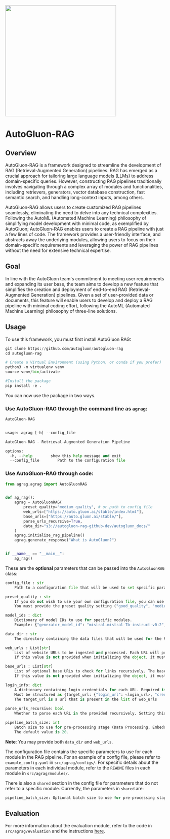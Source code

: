 <div align="left">
  <img src="https://user-images.githubusercontent.com/16392542/77208906-224aa500-6aba-11ea-96bd-e81806074030.png" width="350">
</div>

# AutoGluon-RAG

## Overview
AutoGluon-RAG is a framework designed to streamline the development of RAG (Retrieval-Augmented Generation) pipelines. RAG has emerged as a crucial approach for tailoring large language models (LLMs) to address domain-specific queries. However, constructing RAG pipelines traditionally involves navigating through a complex array of modules and functionalities, including retrievers, generators, vector database construction, fast semantic search, and handling long-context inputs, among others.

AutoGluon-RAG allows users to create customized RAG pipelines seamlessly, eliminating the need to delve into any technical complexities. Following the AutoML (Automated Machine Learning) philosophy of simplifying model development with minimal code, as exemplified by AutoGluon; AutoGluon-RAG enables users to create a RAG pipeline with just a few lines of code. The framework provides a user-friendly interface, and abstracts away the underlying modules, allowing users to focus on their domain-specific requirements and leveraging the power of RAG pipelines without the need for extensive technical expertise. 

## Goal
In line with the AutoGluon team's commitment to meeting user requirements and expanding its user base, the team aims to develop a new feature that simplifies the creation and deployment of end-to-end RAG (Retrieval-Augmented Generation) pipelines. Given a set of user-provided data or documents, this feature will enable users to develop and deploy a RAG pipeline with minimal coding effort, following the AutoML (Automated Machine Learning) philosophy of three-line solutions.

## Usage
To use this framework, you must first install AutoGluon RAG:
```python
git clone https://github.com/autogluon/autogluon-rag
cd autogluon-rag

# Create a Virtual Environment (using Python, or conda if you prefer)
python3 -m virtualenv venv
source venv/bin/activate

#Install the package
pip install -e .
```
You can now use the package in two ways. 

### Use AutoGluon-RAG through the command line as `agrag`:

```python
AutoGluon-RAG


usage: agrag [-h] --config_file

AutoGluon-RAG - Retrieval-Augmented Generation Pipeline

options:
  -h, --help        show this help message and exit
  --config_file        Path to the configuration file 
```

### Use AutoGluon-RAG through code:
```python
from agrag.agrag import AutoGluonRAG


def ag_rag():
    agrag = AutoGluonRAG(
        preset_quality="medium_quality", # or path to config file
        web_urls=["https://auto.gluon.ai/stable/index.html"],
        base_urls=["https://auto.gluon.ai/stable/"],
        parse_urls_recursive=True,
        data_dir="s3://autogluon-rag-github-dev/autogluon_docs/"
    )
    agrag.initialize_rag_pipeline()
    agrag.generate_response("What is AutoGluon?")


if __name__ == "__main__":
    ag_rag()
```

These are the <b>optional</b> parameters that can be passed into the `AutoGluonRAG` class:
```python
config_file : str
    Path to a configuration file that will be used to set specific parameters in the RAG pipeline.

preset_quality : str
    If you do not wish to use your own configuration file, you can use a preset configuration file which contains pre-defined arguments.
    You must provide the preset quality setting ("good_quality", "medium_quality", or, "best_quality"). Note that if both config_file and preset_quality are provided, config_file will be prioritized.  

model_ids : dict
    Dictionary of model IDs to use for specific modules.
    Example: {"generator_model_id": "mistral.mistral-7b-instruct-v0:2", "retriever_model_id": "BAAI/bge-large-en", "reranker_model_id": "nv_embed"}

data_dir : str
    The directory containing the data files that will be used for the RAG pipeline. If this value is not provided when initializing the object, it must be provided in the config file. If both are provided, the value in the class instantiation will be prioritized. 

web_urls : List[str] 
    List of website URLs to be ingested and processed. Each URL will processed recursively based on the base URL to include the content of URLs that exist within this URL.
    If this value is not provided when initializing the object, it must be provided in the config file. If both are provided, the value in the class instantiation will be prioritized.

base_urls : List[str]
    List of optional base URLs to check for links recursively. The base URL controls which URLs will be processed during recursion. The base_url does not need to be the same as the web_url. For example. the web_url can be "https://auto.gluon.ai/stable/index.html", and the base_urls will be "https://auto.gluon.ai/stable/".
    If this value is not provided when initializing the object, it must be provided in the config file. If both are provided, the value in the class instantiation will be prioritized.

login_info: dict
    A dictionary containing login credentials for each URL. Required if the target URL requires authentication.
    Must be structured as {target_url: {"login_url": <login_url>, "credentials": {"username": "your_username", "password": "your_password"}}}
    The target_url is a url that is present in the list of web_urls
    
parse_urls_recursive: bool
    Whether to parse each URL in the provided recursively. Setting this to True means that the child links present in each parent webpage will also be processed.

pipeline_batch_size: int
    Batch size to use for pre-processing stage (Data Processing, Embedding, Vector DB Module). This represents the number of files in each batch.
    The default value is 20.
```

**Note**: You may provide both `data_dir` and `web_urls`.

The configuration file contains the specific parameters to use for each module in the RAG pipeline. For an example of a config file, please refer to `example_config.yaml` in `src/agrag/configs/`. For specific details about the parameters in each individual module, refer to the `README` files in each module in `src/agrag/modules/`.

There is also a `shared` section in the config file for parameters that do not refer to a specific module. Currently, the parameters in `shared` are: 
```python
pipeline_batch_size: Optional batch size to use for pre-processing stage (Data Processing, Embedding, Vector DB Module). This represents the number of files in each batch. The default value is 20.
```

## Evaluation
For more information about the evaluation module, refer to the code in `src/agrag/evaluation` and the instructions [here](https://github.com/autogluon/autogluon-rag/tree/main/src/agrag/evaluation/README.md).
